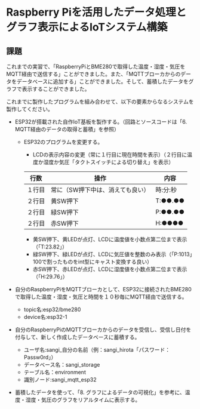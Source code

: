 # Raspberry Piを活用したデータ処理とグラフ表示によるIoTシステム構築

## 課題

これまでの実習で、「RaspberryPiとBME280で取得した温度・湿度・気圧をMQTT経由で送信する」ことができました。また、「MQTTブローカからのデータをデータベースに追加する」ことができました。そして、蓄積したデータをグラフで表示することができました。

これまでに製作したプログラムを組み合わせて、以下の要素からなるシステムを製作してください。

* ESP32が搭載された自作IoT基板を製作する。（回路とソースコードは「6. MQTT経由のデータの取得と蓄積」を参照）
    * ESP32のプログラムを変更する。
        * LCDの表示内容の変更（常に１行目に現在時間を表示）（２行目に温度か湿度か気圧「タクトスイッチによる切り替え」を表示）

        |行数|操作|内容|
        |---|---|---|
        |１行目|常に（SW押下中は、消えても良い）|時:分:秒|
        |２行目|黄SW押下|T:●●.●●|
        |２行目|緑SW押下|P:●●.●●|
        |２行目|赤SW押下|H:●●●●|

        * 黄SW押下、黄LEDが点灯、LCDに温度値を小数点第二位まで表示（「T:23.82」）
        * 緑SW押下、緑LEDが点灯、LCDに気圧値を整数のみ表示（「P:1013」100で割ったものをint型にキャスト変換する良い）
        * 赤SW押下、赤LEDが点灯、LCDに湿度値を小数点第二位まで表示（「H:29.76」）

* 自分のRaspberryPiをMQTTブローカとして、ESP32に接続されたBME280で取得した温度・湿度・気圧と時間を１０秒毎にMQTT経由で送信する。
    * topic名:esp32/bme280
    * device名:esp32-1

* 自分のRaspberryPiのMQTTブローカからのデータを受信し、受信し日付を付与して、新しく作成したデータベースに蓄積する。
    * ユーザ名:sangi_自分の名前（例：sangi_hirota「パスワード：Passw0rd」）
    * データベース名：sangi_storage
    * テーブル名：environment
    * 識別ノード:sangi_mqtt_esp32

* 蓄積したデータを使って、「8. グラフによるデータの可視化」を参考に、温度・湿度・気圧のグラフをリアルタイムに表示する。
